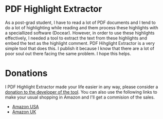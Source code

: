 # PDF Highlight Extractor
As a post-grad student, I have to read a lot of PDF documents and I tend to do a lot of highlighting while reading and them process these highlights with a speciallized software (Docear).
However, in order to use these highlights effectively, I needed a tool to extract the text from these highlights and embed the text as the highlight comment. PDF Hihglight Extractor is a very simple tool that does this.
I publish it because I know that there are a lot of poor soul out there facing the same problem. I hope this helps.

# Donations
I PDF Highlight Extractor made your life easier in any way, please consider a [donation to the developer of the tool](https://www.paypal.com/cgi-bin/webscr?cmd=_s-xclick&hosted_button_id=BBPAZ3SMLFQHN).
You can also use the following links to make your usual shopping in Amazon and I'll get a commision of the sales.
* [Amazon USA](http://www.amazon.com/ref=as_li_ss_tl?_encoding=UTF8&camp=1789&creative=390957&linkCode=ur2&tag=patalrev-20&linkId=NWALUTV2EUOXPEJJ)
* [Amazon UK](http://www.amazon.co.uk/ref=as_li_ss_tl?_encoding=UTF8&camp=1634&creative=19450&linkCode=ur2&tag=patalrev-21)
